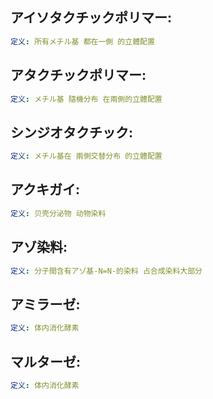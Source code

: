 ## アイソタクチックポリマー:

```yaml
定义: 所有メチル基 都在一側 的立體配置

```

## アタクチックポリマー:

```yaml
定义: メチル基 隨機分布 在兩側的立體配置

```

## シンジオタクチック:

```yaml
定义: メチル基在 兩側交替分布 的立體配置

```

## アクキガイ:

```yaml
定义: 贝壳分泌物 动物染料

```

## アゾ染料:

```yaml
定义: 分子間含有アゾ基-N=N-的染料 占合成染料大部分

```

## アミラーゼ:

```yaml
定义: 体内消化酵素

```

## マルターゼ:

```yaml
定义: 体内消化酵素
```